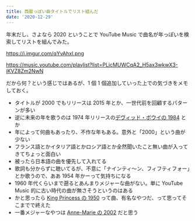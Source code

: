 ```yaml
---
title: 西暦っぽい曲タイトルでリスト組んだ
date: '2020-12-29'
---
```


年末だし、さよなら 2020 ということで YouTube Music で曲名が年っぽいを検索してリストを組んでみた。

https://i.imgur.com/qYvAhxI.png

https://music.youtube.com/playlist?list=PLjcMUWCqA2_H5ax3wkwX3-iKVZ8Zm2NwN

だから何？という感じではあるが、1 個 1 個追加していった上での気づきをメモしておく。

- タイトルが 2000 でもリリースは 2015 年とか、一世代前を回顧するパターンが多い
- 逆に未来の年を歌うのは 1974 年リリースの[デヴィッド・ボウイの 1984](https://music.youtube.com/watch?v=x2xfpMMQIJ8) とか
- 年によって何曲もあったり、不作な年もある。意外と「2000」という曲が少ない
- フランス語とかイタリア語とかロシア語とか全然聞いたこと無い曲が入ってきてちょっと面白い
- 被ったら日本語の曲を優先して入れてる
- 歌詞も分からずに聴いてるが、不意に「ナインティ〜ン、フィフティフォー」とか歌うので、ああ 1954 年かーって気持ちになる
- 1960 年代くらいまで遡るとあんまりメジャーな曲がない。単に YouTube Music 的に古い時代の曲が無さそうというのはある
- かと思ったら [King Princess の 1950](https://music.youtube.com/watch?v=BBBN6yUcef0) って曲、有名なやつだ、って思ってそこまでで終えた
- 一番メジャーなやつは [Anne-Marie の 2002](https://music.youtube.com/watch?v=ee2mcqcGL_c) だと思う
